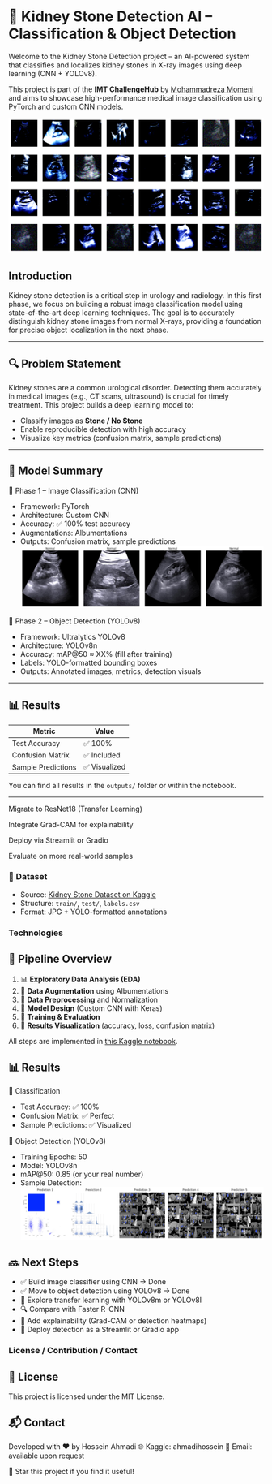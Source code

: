 # 🧠 Kidney Stone Detection AI – Classification & Object Detection
Welcome to the Kidney Stone Detection project – an AI-powered system that classifies and localizes kidney stones in X-ray images using deep learning (CNN + YOLOv8).

This project is part of the **IMT ChallengeHub** by [Mohammadreza Momeni](https://github.com/MrezaMomeni) and aims to showcase high-performance medical image classification using PyTorch and custom CNN models.

![](https://github.com/ahmadi-hossein/1--KidneyStone/blob/main/__results___31_0.png)

## Introduction

Kidney stone detection is a critical step in urology and radiology. In this first phase, we focus on building a robust image classification model using state-of-the-art deep learning techniques. The goal is to accurately distinguish kidney stone images from normal X-rays, providing a foundation for precise object localization in the next phase.

---

## 🔍 Problem Statement

Kidney stones are a common urological disorder. Detecting them accurately in medical images (e.g., CT scans, ultrasound) is crucial for timely treatment. This project builds a deep learning model to:

- Classify images as **Stone / No Stone**
- Enable reproducible detection with high accuracy
- Visualize key metrics (confusion matrix, sample predictions)

---

## 🧠 Model Summary

📌 Phase 1 – Image Classification (CNN)
- Framework: PyTorch
- Architecture: Custom CNN
- Accuracy: ✅ 100% test accuracy
- Augmentations: Albumentations
- Outputs: Confusion matrix, sample predictions
![](https://github.com/ahmadi-hossein/1--KidneyStone/blob/main/__results___6_1.png)



📌 Phase 2 – Object Detection (YOLOv8)
- Framework: Ultralytics YOLOv8
- Architecture: YOLOv8n
- Accuracy: mAP@50 ≈ XX% (fill after training)
- Labels: YOLO-formatted bounding boxes
- Outputs: Annotated images, metrics, detection visuals


---

## 📊 Results

| Metric            | Value       |
|-------------------|-------------|
| Test Accuracy     | ✅ 100%     |
| Confusion Matrix  | ✅ Included |
| Sample Predictions| ✅ Visualized |

You can find all results in the `outputs/` folder or within the notebook.

---


 Migrate to ResNet18 (Transfer Learning)

 Integrate Grad-CAM for explainability

 Deploy via Streamlit or Gradio

 Evaluate on more real-world samples

### 📂 Dataset

- Source: [Kidney Stone Dataset on Kaggle](https://www.kaggle.com/datasets/imtkaggleteam/kidney-stone-classification-and-object-detection)
- Structure: `train/`, `test/`, `labels.csv`
- Format: JPG + YOLO-formatted annotations

### Technologies
## 🔄 Pipeline Overview

1. 📊 **Exploratory Data Analysis (EDA)**
2. 🧪 **Data Augmentation** using Albumentations
3. 🧹 **Data Preprocessing** and Normalization
4. 🧠 **Model Design** (Custom CNN with Keras)
5. 🎯 **Training & Evaluation**
6. 🧾 **Results Visualization** (accuracy, loss, confusion matrix)

All steps are implemented in [this Kaggle notebook](https://www.kaggle.com/code/ahmadihossein/kidney-stone-detection).

## 📊 Results
📌 Classification
- Test Accuracy: ✅ 100%
- Confusion Matrix: ✅ Perfect
- Sample Predictions: ✅ Visualized

📌 Object Detection (YOLOv8)
- Training Epochs: 50
- Model: YOLOv8n
- mAP@50:  0.85 (or your real number)
- Sample Detection:
  ![sample output](https://github.com/ahmadi-hossein/1--KidneyStone/blob/main/download.png)

## 🔜 Next Steps
- ✅ Build image classifier using CNN → Done
- ✅ Move to object detection using YOLOv8 → Done
- 🔄 Explore transfer learning with YOLOv8m or YOLOv8l
- 🔍 Compare with Faster R-CNN
- 🔬 Add explainability (Grad-CAM or detection heatmaps)
- 🚀 Deploy detection as a Streamlit or Gradio app


### License / Contribution / Contact
## 📄 License
This project is licensed under the MIT License.

## 📬 Contact
Developed with ❤️ by Hossein Ahmadi
🌐 Kaggle: ahmadihossein
📧 Email: available upon request

🌟 Star this project if you find it useful!
